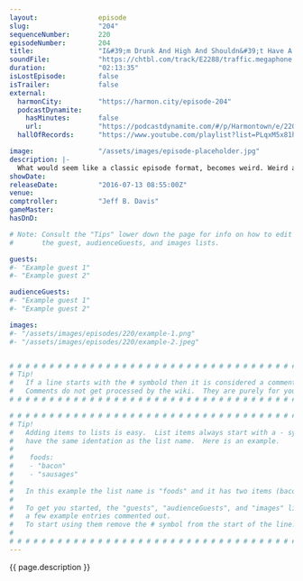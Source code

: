 ```yaml
---
layout:               episode
slug:                 "204"
sequenceNumber:       220
episodeNumber:        204
title:                "I&#39;m Drunk And High And Shouldn&#39;t Have A Podcast"
soundFile:            "https://chtbl.com/track/E2288/traffic.megaphone.fm/STA6084753233.mp3?updated=1559947902"
duration:             "02:13:35"
isLostEpisode:        false
isTrailer:            false
external:
  harmonCity:         "https://harmon.city/episode-204"
  podcastDynamite:
    hasMinutes:       false
    url:              "https://podcastdynamite.com/#/p/Harmontown/e/220/204"
  hallOfRecords:      "https://www.youtube.com/playlist?list=PLqxM5x81hNOYbkAhSFicY_BYX4FDNQU3l"

image:                "/assets/images/episode-placeholder.jpg"
description: |-
  What would seem like a classic episode format, becomes weird. Weird af. A great weird episode.
showDate:             
releaseDate:          "2016-07-13 08:55:00Z"
venue:                
comptroller:          "Jeff B. Davis"
gameMaster:           
hasDnD:               

# Note: Consult the "Tips" lower down the page for info on how to edit
#       the guest, audienceGuests, and images lists.

guests:
#- "Example guest 1"
#- "Example guest 2"

audienceGuests:
#- "Example guest 1"
#- "Example guest 2"

images:
#- "/assets/images/episodes/220/example-1.png"
#- "/assets/images/episodes/220/example-2.jpeg"


# # # # # # # # # # # # # # # # # # # # # # # # # # # # # # # # # # # # # # # # # # # # #
# Tip!
#   If a line starts with the # symbold then it is considered a comment.
#   Comments do not get processed by the wiki.  They are purely for your information.
# # # # # # # # # # # # # # # # # # # # # # # # # # # # # # # # # # # # # # # # # # # # #

# # # # # # # # # # # # # # # # # # # # # # # # # # # # # # # # # # # # # # # # # # # # #
# Tip!
#   Adding items to lists is easy.  List items always start with a - symbol and have
#   have the same identation as the list name.  Here is an example.
#
#    foods:
#    - "bacon"
#    - "sausages"
#
#   In this example the list name is "foods" and it has two items (bacon, and sausages).
#
#   To get you started, the "guests", "audienceGuests", and "images" lists below have
#   a few example entries commented out.
#   To start using them remove the # symbol from the start of the line.
#
# # # # # # # # # # # # # # # # # # # # # # # # # # # # # # # # # # # # # # # # # # # # #
---
```


<!-- The episode description will be rendered here -->
{{ page.description }}

<!-- Add your content BELOW here -->
<!-- vvvvvvvvvvvvvvvvvvvvvvvvvvv -->




<!-- ^^^^^^^^^^^^^^^^^^^^^^^^^^^ -->
<!-- Add your content ABOVE here -->

<!-- The episode gallery will be rendered here -->